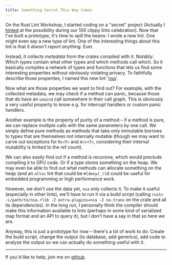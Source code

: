 ```yaml
---
title: Something Secret This Way Comes
---
```


On the Rust Lint Workshop, I started coding on a "secret" project (Actually I 
[hinted](https://llogiq.github.io/2016/02/05/hundred-sequel.html) at the 
possibility during our 100 clippy lints celebration). Now that I've built a 
prototype, it's time to spill the beans: I wrote a new lint. One might even say 
a new type of lint. One of the interesting things about this lint is that it 
*doesn't report anything*. Ever.

Instead, it collects *metadata* from the crates compiled with it. Notably: 
Which types contain what other types and which methods call which. So it 
basically compiles a network of types and functions that lets us find some 
interesting properties without obviously violating privacy. To faithfully 
describe those properties, I named this new lint 
'[nsa](https://github.com/llogiq/nsa)'.

Now what are those properties we want to find out? For example, with the 
collected metadata, we may check if a method can panic, because those that do 
have an `unwind` call somewhere in their call graph. This is obviously a very 
useful property to know e.g. for interrupt handlers or custom panic handlers.

Another example is the property of purity of a method – if a method is pure, we 
can replace multiple calls with the same parameters by one call. We simply 
define pure methods as methods that take only immutable borrows to types that 
are themselves not internally mutable (though we may want to carve out 
exceptions for `Rc<T>` and `Arc<T>`, considering their internal mutability is 
limited to the ref count).

We can also easily find out if a method is recursive, which would preclude 
compiling it to GPU code. Or if a type stores something on the heap. We may 
even be able to find out what methods can allocate something on the heap (and 
an `alloc` lint that could be `#[deny(_)]`d could be useful for embedded 
programming or high performance work.

However, we don't use the data yet, `nsa` only collects it. To make it useful 
(especially in other lints), we'll have to run it via a build script (calling 
`rustc -L/path/to/nsa.rlib -Z extra-plugins=nsa -Z no-trans` on the crate and 
all its dependencies). In the long run, I personally think the compiler should 
make this information available to lints (perhaps in some kind of serialized 
map format and an API to query it), but I don't have a say in that so here we 
are.

Anyway, this is just a prototype for now – there's a lot of work to do: Create
the build script, change the output (to database, add generics), add code to 
analyze the output so we can actually do something useful with it.

----

If you'd like to help, join me on [github](https://github.com/llogiq/nsa).
